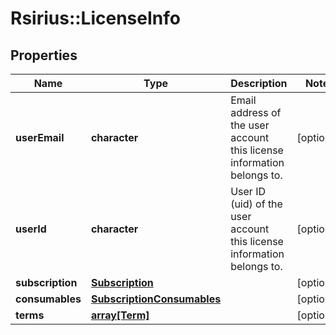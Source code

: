 # Rsirius::LicenseInfo



## Properties
Name | Type | Description | Notes
------------ | ------------- | ------------- | -------------
**userEmail** | **character** | Email address of the user account this license information belongs to. | [optional] 
**userId** | **character** | User ID (uid) of the user account this license information belongs to. | [optional] 
**subscription** | [**Subscription**](Subscription.md) |  | [optional] 
**consumables** | [**SubscriptionConsumables**](SubscriptionConsumables.md) |  | [optional] 
**terms** | [**array[Term]**](Term.md) |  | [optional] 


